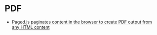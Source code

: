 # PDF

- [Paged.js paginates content in the browser to create PDF output from any HTML content](https://www.pagedjs.org/)
